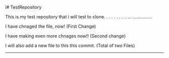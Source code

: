 i# TestRepository

This is my test repository that i will test to clone. 
.
.
.
.
.
.
.
..
...
...............

I have chnaged the file, now! (First Change)


I have making even more chnages now!! (Second change) 

I will also add a new file to this this commit. (Total of two Files)


_________________________________________________________________

